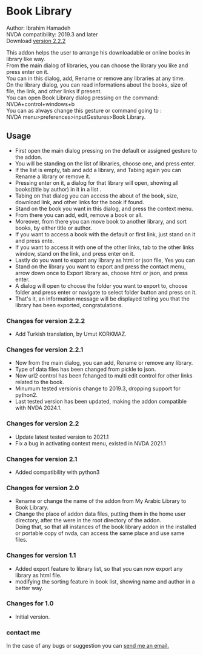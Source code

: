 # Book Library #

Author: Ibrahim Hamadeh  
NVDA compatibility: 2019.3 and later  
Download [version 2.2.2][1]  

This addon helps the user to arrange his downloadable or online books in library like way.  
From the main dialog of libraries, you can choose the library you like and press enter on it.  
You can in this dialog, add, Rename or remove any libraries at any time.  
On the library dialog, you can read informations about the books, size of file, the link, and other links if present.  
You can open Book Library dialog pressing on the command: NVDA+control+windows+b  
You can as always change this gesture or command going to :  
NVDA menu>preferences>inputGestures>Book Library.  

## Usage ##

*	First open the main dialog pressing on the default or assigned gesture to the addon.  
*	You will be standing on the list of libraries, choose one, and press enter.  
*	If the list is empty, tab and add a library, and Tabing again you can Rename a library or remove it.  
*	Pressing enter on it, a dialog for that library will open, showing all books(title by author) in it in a list .  
*	Tabing on that dialog you can access the about of the book, size, download link, and other links for the book if found.  
*	Stand on the book you want in this dialog, and press the context menu.  
*	From there you can add, edit, remove a book or all.  
*	Moreover, from there you can move book to another library, and sort books, by either title or author.  
*	If you want to access a book with the default or first link, just stand on it and press ente.  
*	If you want to access it with one of the other links, tab to the other links window, stand on the link, and press enter on it.  
*	Lastly do you want to export any library as html or json file, Yes you can  
*	Stand on the library you want to export and press the contact menu, arrow down once to Export library as, choose html or json, and press enter.  
*	A dialog will open to choose the folder you want to export to, choose folder and press enter or navigate to select folder button and press on it.  
*	That's it, an information message will be displayed telling you that the library has been exported, congratulations.  

### Changes for version 2.2.2 ###

*	Add Turkish translation, by Umut KORKMAZ.

### Changes for version 2.2.1 ###

*	Now from the main dialog, you can add, Rename or remove any library.
*	Type of data files has been changed from pickle to json.
*	Now url2 control has been fchanged to multi edit control for other links related to the book. 
*	Minumum tested versionis change to 2019.3, dropping support for python2.
*	Last tested version has been updated, making the addon compatible with NVDA 2024.1.

### Changes for version 2.2 ###

*	Update latest tested version to 2021.1  
*	Fix a bug in activating context menu, existed in NVDA 2021.1  

### Changes for version 2.1 ###

*	Added compatibility with python3  

### Changes for version 2.0 ###

*	Rename or change the name of the addon from My Arabic Library to Book Library.  
*	Change the place of addon data files, putting them in the home user directory, after the were in the root directory of the addon.  
Doing that, so that all instances of the book library addon in the installed or portable copy of nvda, can access the same place and use same files.  

### Changes for version 1.1 ###

*	Added export feature to library list, so that you can now export any library as html file.  
*	modifying the sorting feature in book list, showing name and author in a better way.  

### Changes for 1.0 ###

*	Initial version.

### contact me ###

In the case of any bugs or suggestion you can [send me an email.](mailto:ibra.hamadeh@hotmail.com)

[1]: https://github.com/ibrahim-s/bookLibrary/releases/download/v2.2.2/bookLibrary-2.2.2.nvda-addon
